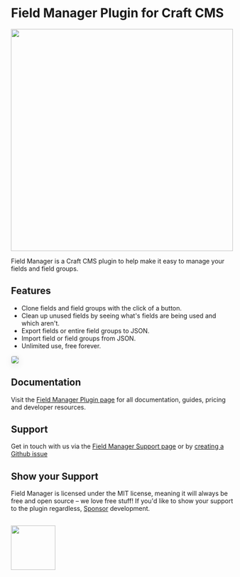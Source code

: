# Field Manager Plugin for Craft CMS

<img width="500" src="https://verbb.imgix.net/plugins/field-manager/field-manager-social-card.png?v=1">

Field Manager is a Craft CMS plugin to help make it easy to manage your fields and field groups. 

## Features

- Clone fields and field groups with the click of a button.
- Clean up unused fields by seeing what's fields are being used and which aren't.
- Export fields or entire field groups to JSON.
- Import field or field groups from JSON.
- Unlimited use, free forever.

<img src="https://verbb.imgix.net/plugins/v1/main.png" style="box-shadow: 0 4px 16px rgba(0,0,0,0.08); border-radius: 4px; border: 1px solid rgba(0,0,0,0.12);">

## Documentation

Visit the [Field Manager Plugin page](https://verbb.io/craft-plugins/field-manager) for all documentation, guides, pricing and developer resources.

## Support

Get in touch with us via the [Field Manager Support page](https://verbb.io/craft-plugins/field-manager/support) or by [creating a Github issue](https://github.com/verbb/field-manager/issues)

## Show your Support

Field Manager is licensed under the MIT license, meaning it will always be free and open source – we love free stuff! If you'd like to show your support to the plugin regardless, [Sponsor](https://github.com/sponsors/verbb) development.

<h2></h2>

<a href="https://verbb.io" target="_blank">
  <img width="100" src="https://verbb.io/assets/img/verbb-pill.svg">
</a>
